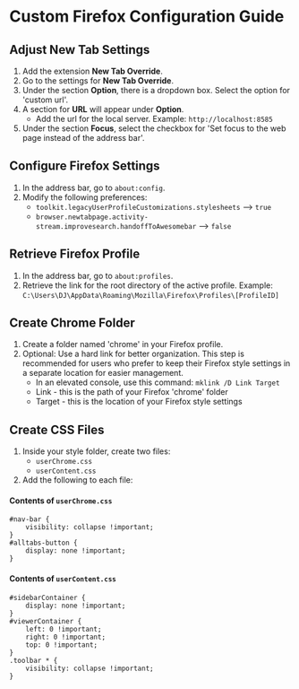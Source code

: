 # Custom Firefox Configuration Guide

## Adjust New Tab Settings

1. Add the extension **New Tab Override**.
2. Go to the settings for **New Tab Override**.
3. Under the section **Option**, there is a dropdown box. Select the option for 'custom url'.
4. A section for **URL** will appear under **Option**.
   - Add the url for the local server. Example: `http://localhost:8585`
5. Under the section **Focus**, select the checkbox for 'Set focus to the web page instead of the address bar'.

## Configure Firefox Settings

1. In the address bar, go to `about:config`.
2. Modify the following preferences:
   - `toolkit.legacyUserProfileCustomizations.stylesheets` --> `true`
   - `browser.newtabpage.activity-stream.improvesearch.handoffToAwesomebar` --> `false`

## Retrieve Firefox Profile

1. In the address bar, go to `about:profiles`.
2. Retrieve the link for the root directory of the active profile. Example: `C:\Users\DJ\AppData\Roaming\Mozilla\Firefox\Profiles\[ProfileID]`

## Create Chrome Folder

1. Create a folder named 'chrome' in your Firefox profile.
2. Optional: Use a hard link for better organization. This step is recommended for users who prefer to keep their Firefox style settings in a separate location for easier management.
    - In an elevated console, use this command: `mklink /D Link Target`
    - Link - this is the path of your Firefox 'chrome' folder
    - Target - this is the location of your Firefox style settings

## Create CSS Files
1. Inside your style folder, create two files:
   - `userChrome.css`
   - `userContent.css`
2. Add the following to each file:
#### Contents of `userChrome.css`
    #nav-bar {
        visibility: collapse !important;
    }
    #alltabs-button {
        display: none !important;
    }
#### Contents of `userContent.css`
    #sidebarContainer {
        display: none !important;
    }
    #viewerContainer {
        left: 0 !important;
        right: 0 !important;
        top: 0 !important; 
    }
    .toolbar * {
        visibility: collapse !important;
    }